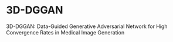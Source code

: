 # 3D-DGGAN
3D-DGGAN: Data-Guided Generative Adversarial Network for High Convergence Rates in Medical Image Generation
